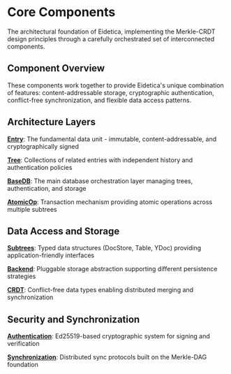 # Core Components

The architectural foundation of Eidetica, implementing the Merkle-CRDT design principles through a carefully orchestrated set of interconnected components.

## Component Overview

These components work together to provide Eidetica's unique combination of features: content-addressable storage, cryptographic authentication, conflict-free synchronization, and flexible data access patterns.

## Architecture Layers

**[Entry](entry.md)**: The fundamental data unit - immutable, content-addressable, and cryptographically signed

**[Tree](tree.md)**: Collections of related entries with independent history and authentication policies

**[BaseDB](basedb.md)**: The main database orchestration layer managing trees, authentication, and storage

**[AtomicOp](atomicop.md)**: Transaction mechanism providing atomic operations across multiple subtrees

## Data Access and Storage

**[Subtrees](subtrees.md)**: Typed data structures (DocStore, Table, YDoc) providing application-friendly interfaces

**[Backend](backend.md)**: Pluggable storage abstraction supporting different persistence strategies

**[CRDT](crdt.md)**: Conflict-free data types enabling distributed merging and synchronization

## Security and Synchronization

**[Authentication](authentication.md)**: Ed25519-based cryptographic system for signing and verification

**[Synchronization](synchronization.md)**: Distributed sync protocols built on the Merkle-DAG foundation
